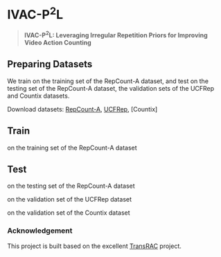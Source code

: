# IVAC-P<sup>2</sup>L

> **IVAC-P<sup>2</sup>L: Leveraging Irregular Repetition Priors for Improving Video Action Counting** <br>

## Preparing Datasets
We train on the training set of the RepCount-A dataset, and test on the testing set of the RepCount-A dataset, the validation sets of the UCFRep and Countix datasets.

Download datasets: [RepCount-A](https://svip-lab.github.io/dataset/RepCount_dataset.html), [UCFRep](https://www.crcv.ucf.edu/data/UCF101.php), [Countix]

## Train

on the training set of the RepCount-A dataset

## Test

on the testing set of the RepCount-A dataset


on the validation set of the UCFRep dataset


on the validation set of the Countix dataset


### Acknowledgement
This project is built based on the excellent [TransRAC](https://github.com/SvipRepetitionCounting/TransRAC) project.
